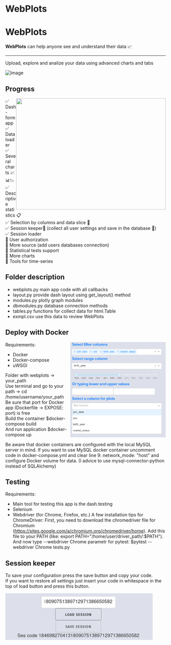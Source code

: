 # WebPlots
# WebPlots
__WebPlots__ can help anyone see and understand their data :chart_with_upwards_trend:
________________________________________________________________________________________
Upload, explore and analize your data using advanced charts and tabs

![Image](https://github.com/Kostr0min/WebPlots/blob/master/github_images/webplots_main.png)

## **Progress**

<img align="right" width="470" height="350" src="https://github.com/Kostr0min/WebPlots/blob/master/github_images/webplots_main_1.png">

:white_check_mark: Dash-form app   
:white_check_mark: Data loader   
:white_check_mark: Several charts :chart_with_upwards_trend::bar_chart::chart_with_downwards_trend:    
:white_check_mark: Descriptive statistics :clipboard:    
:white_check_mark: Selection by columns and data slice :hocho:   
:white_check_mark: Session keeper:guard: (collect all user settings and save in the database :open_file_folder:)  
:white_check_mark: Session loader   
:black_square_button: User authorization  
:black_square_button: More source (add users databases connection)  
:black_square_button: Statistical tests support  
:black_square_button: More charts  
:black_square_button: Tools for time-series 

## **Folder description**

 - webplots.py main app code with all callbacks
 - layout.py provide dash layout using get_layout() method
 - modules.py plotly graph modules
 - dbmodules.py database connection methods
 - tables.py functions for collect data for html.Table
 - exmpl.csv use this data to review WebPlots

## **Deploy with Docker**
<img align="right" width="300" height="300" src="https://github.com/Kostr0min/WebPlots/blob/master/github_images/webplots_dropout.png">

Requirements:
 - Docker
 - Docker-compose
 - uWSGI

Folder with webplots -> your_path  
Use terminal and go to your path -> cd /home/username/your_path  
Be sure that port for Docker app (Dockerfile -> EXPOSE: port) is free  
Build the container $docker-compose build  
And run application $docker-compose up  

Be aware that docker containers are configured with the local MySQL server in mind. If you want to use MySQL docker container uncomment code in docker-compose.yml and clear line 9: network_mode: "host" and configure Docker volume for data. (I advice to use mysql-connector-python instead of SQLAlchemy)

## **Testing**

Requirements:
 - Main tool for testing this app is the dash.testing
 - Selenium
 - Webdriver (for Chrome, Firefox, etc.)
 A few installation tips for ChromeDriver:
 First, you need to download the chromedriver file for Chromium (https://sites.google.com/a/chromium.org/chromedriver/home).
 Add this file to your PATH (like: export PATH="/home/user/driver_path/:$PATH"). And now type --webdriver Chrome parametr for pytest: $pytest --webdriver Chrome tests.py



## **Session keeper**

To save your configuration press the save button and copy your code.  
If you want to restore all settings just insert your code in whitespace in the top of load button and press this button.  

![Image](https://github.com/Kostr0min/WebPlots/blob/master/github_images/webplots_sessioncode.png)
